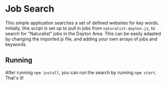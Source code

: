 # Job Search

This simple application searches a set of defined websites for key words.
Initially, this script is set up to pull in jobs from `naturalist-dayton.js`,
to search for "Naturalist" jobs in the Dayton Area. This can be easily adapted
by changing the imported js file, and adding your own arrays of jobs and
keywords.

## Running

After running `npm install`, you can run the search by running `npm start`.
That's it!
